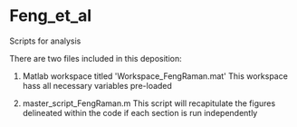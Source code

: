 # Feng_et_al
Scripts for analysis

There are two files included in this deposition:
  1. Matlab workspace titled 'Workspace_FengRaman.mat' 
      This workspace hass all necessary variables pre-loaded
      
  2. master_script_FengRaman.m
      This script will recapitulate the figures delineated within the code if each section is run independently
      
  
